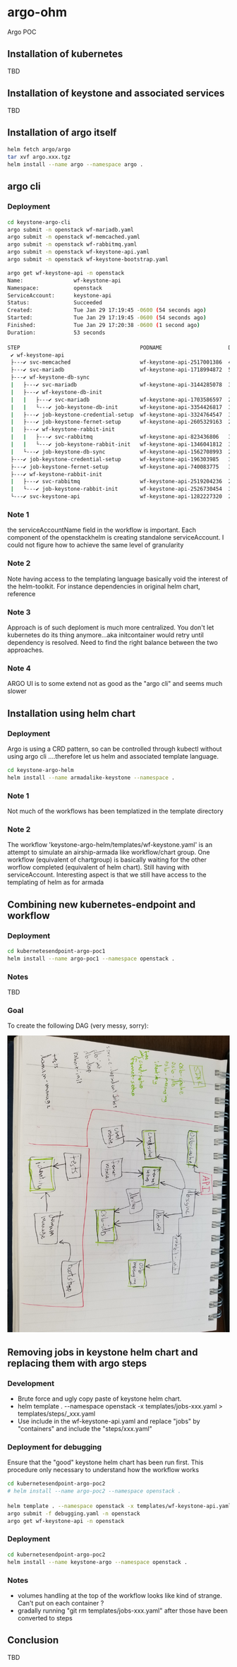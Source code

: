 # argo-ohm
Argo POC

## Installation of kubernetes 

TBD

## Installation of keystone and associated services

TBD

## Installation of argo itself

```bash
helm fetch argo/argo
tar xvf argo.xxx.tgz
helm install --name argo --namespace argo .
```

## argo cli

### Deployment

```bash
cd keystone-argo-cli
argo submit -n openstack wf-mariadb.yaml
argo submit -n openstack wf-memcached.yaml
argo submit -n openstack wf-rabbitmq.yaml
argo submit -n openstack wf-keystone-api.yaml
argo submit -n openstack wf-keystone-bootstrap.yaml
```

```bash
argo get wf-keystone-api -n openstack
Name:                wf-keystone-api
Namespace:           openstack
ServiceAccount:      keystone-api
Status:              Succeeded
Created:             Tue Jan 29 17:19:45 -0600 (54 seconds ago)
Started:             Tue Jan 29 17:19:45 -0600 (54 seconds ago)
Finished:            Tue Jan 29 17:20:38 -0600 (1 second ago)
Duration:            53 seconds

STEP                                      PODNAME                     DURATION  MESSAGE
 ✔ wf-keystone-api
 ├---✔ svc-memcached                      wf-keystone-api-2517001386  4s
 ├---✔ svc-mariadb                        wf-keystone-api-1718994872  5s
 ├---✔ wf-keystone-db-sync
 |   ├---✔ svc-mariadb                    wf-keystone-api-3144285078  3s
 |   ├---✔ wf-keystone-db-init
 |   |   ├---✔ svc-mariadb                wf-keystone-api-1703586597  2s
 |   |   └---✔ job-keystone-db-init       wf-keystone-api-3354426817  3s
 |   ├---✔ job-keystone-credential-setup  wf-keystone-api-3324764547  3s
 |   ├---✔ job-keystone-fernet-setup      wf-keystone-api-2605329163  2s
 |   ├---✔ wf-keystone-rabbit-init
 |   |   ├---✔ svc-rabbitmq               wf-keystone-api-823436806   3s
 |   |   └---✔ job-keystone-rabbit-init   wf-keystone-api-1346041812  3s
 |   └---✔ job-keystone-db-sync           wf-keystone-api-1562708993  2s
 ├---✔ job-keystone-credential-setup      wf-keystone-api-196303985   3s
 ├---✔ job-keystone-fernet-setup          wf-keystone-api-740083775   3s
 ├---✔ wf-keystone-rabbit-init
 |   ├---✔ svc-rabbitmq                   wf-keystone-api-2519204236  2s
 |   └---✔ job-keystone-rabbit-init       wf-keystone-api-2526730454  3s
 └---✔ svc-keystone-api                   wf-keystone-api-1282227320  2s
```
### Note 1

the serviceAccountName field in the workflow is important. Each component of the openstackhelm is creating standalone serviceAccount.
I could not figure how to achieve the same level of granularity

### Note 2

Note having access to the templating language basically void the interest of the helm-toolkit. For instance dependencies in 
original helm chart, reference 

### Note 3

Approach is of such deploment is much more centralized. You don't let kubernetes do its thing anymore...aka initcontainer would
retry until dependency is resolved. Need to find the right balance between the two approaches.

### Note 4

ARGO UI is to some extend not as good as the "argo cli" and seems much slower


## Installation using helm chart

### Deployment

Argo is using a CRD pattern, so can be controlled through kubectl without using argo cli ....therefore let us helm and associated template language.

```bash
cd keystone-argo-helm
helm install --name armadalike-keystone --namespace .
```

### Note 1

Not much of the workflows has been templatized in the template directory

### Note 2

The workflow 'keystone-argo-helm/templates/wf-keystone.yaml' is an attempt to simulate an airship-armada like workflow/chart group.
One workflow (equivalent of chartgroup) is basically waiting for the other worflow completed (equivalent of helm chart).
Still having with serviceAccount. Interesting aspect is that we still have access to the templating of helm as for armada

## Combining new kubernetes-endpoint and workflow

### Deployment

```bash
cd kubernetesendpoint-argo-poc1
helm install --name argo-poc1 --namespace openstack .
```

### Notes

TBD

### Goal

To create the following DAG (very messy, sorry):
<p align="center">
  <img src="DAG.jpg" />
</p>

## Removing jobs in keystone helm chart and replacing them with argo steps

### Development

- Brute force and ugly copy paste of keystone helm chart.
- helm template . --namespace openstack -x templates/jobs-xxx.yaml > templates/steps/_xxx.yaml
- Use include in the wf-keystone-api.yaml and replace "jobs" by "containers" and include the "steps/xxx.yaml"

### Deployment for debugging

Ensure that the "good" keystone helm chart has been run first. This procedure only necessary to understand
how the workflow works

```bash
cd kubernetesendpoint-argo-poc2
# helm install --name argo-poc2 --namespace openstack .

helm template . --namespace openstack -x templates/wf-keystone-api.yaml > debugging.yaml
argo submit -f debugging.yaml -n openstack
argo get wf-keystone-api -n openstack
```

### Deployment

```bash
cd kubernetesendpoint-argo-poc2
helm install --name keystone-argo --namespace openstack .
```

### Notes

- volumes handling at the top of the workflow looks like kind of strange. Can't put on each container ?
- gradally running "git rm templates/jobs-xxx.yaml" after those have been converted to steps


## Conclusion

TBD



